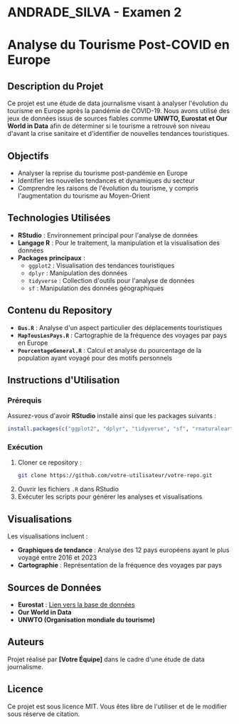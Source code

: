 # ANDRADE_SILVA - Examen 2



# Analyse du Tourisme Post-COVID en Europe

## Description du Projet
Ce projet est une étude de data journalisme visant à analyser l'évolution du tourisme en Europe après la pandémie de COVID-19. Nous avons utilisé des jeux de données issus de sources fiables comme **UNWTO, Eurostat et Our World in Data** afin de déterminer si le tourisme a retrouvé son niveau d'avant la crise sanitaire et d'identifier de nouvelles tendances touristiques.

## Objectifs
- Analyser la reprise du tourisme post-pandémie en Europe
- Identifier les nouvelles tendances et dynamiques du secteur
- Comprendre les raisons de l'évolution du tourisme, y compris l'augmentation du tourisme au Moyen-Orient

## Technologies Utilisées
- **RStudio** : Environnement principal pour l'analyse de données
- **Langage R** : Pour le traitement, la manipulation et la visualisation des données
- **Packages principaux** :
  - `ggplot2` : Visualisation des tendances touristiques
  - `dplyr` : Manipulation des données
  - `tidyverse` : Collection d'outils pour l'analyse de données
  - `sf` : Manipulation des données géographiques

## Contenu du Repository
- **`Bus.R`** : Analyse d'un aspect particulier des déplacements touristiques
- **`MapTousLesPays.R`** : Cartographie de la fréquence des voyages par pays en Europe
- **`PourcentageGeneral.R`** : Calcul et analyse du pourcentage de la population ayant voyagé pour des motifs personnels

## Instructions d'Utilisation
### Prérequis
Assurez-vous d'avoir **RStudio** installé ainsi que les packages suivants :
```r
install.packages(c("ggplot2", "dplyr", "tidyverse", "sf", "rnaturalearth", "rnaturalearthdata"))
```

### Exécution
1. Cloner ce repository :
   ```bash
   git clone https://github.com/votre-utilisateur/votre-repo.git
   ```
2. Ouvrir les fichiers `.R` dans RStudio
3. Exécuter les scripts pour générer les analyses et visualisations

## Visualisations
Les visualisations incluent :
- **Graphiques de tendance** : Analyse des 12 pays européens ayant le plus voyagé entre 2016 et 2023
- **Cartographie** : Représentation de la fréquence des voyages par pays

## Sources de Données
- **Eurostat** : [Lien vers la base de données](https://ec.europa.eu/eurostat/databrowser/view/tin00186/default/table?lang=fr)
- **Our World in Data**
- **UNWTO (Organisation mondiale du tourisme)**

## Auteurs
Projet réalisé par **[Votre Équipe]** dans le cadre d'une étude de data journalisme.

## Licence
Ce projet est sous licence MIT. Vous êtes libre de l'utiliser et de le modifier sous réserve de citation.

